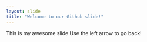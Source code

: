 ```yaml
---
layout: slide
title: "Welcome to our Github slide!"
---
```

This is my awesome slide
Use the left arrow to go back!